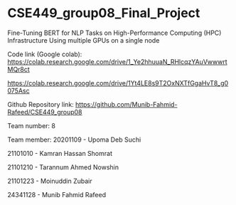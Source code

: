 # CSE449_group08_Final_Project
Fine-Tuning BERT for NLP Tasks on High-Performance Computing (HPC) Infrastructure Using multiple GPUs on a single node

Code link (Google colab):
https://colab.research.google.com/drive/1_Ye2hhuuaN_RHlcqzYAuVwwwrtMQr8ct 

https://colab.research.google.com/drive/1Yt4LE8s9T2OxNXTfGgaHvT8_g0075Asc

Github Repository link:
https://github.com/Munib-Fahmid-Rafeed/CSE449_group08

Team number:
8

Team member:
20201109 - Upoma Deb Suchi

21101010 - Kamran Hassan Shomrat

21101210 - Tarannum Ahmed Nowshin

21101223 - Moinuddin Zubair

24341128 - Munib Fahmid Rafeed
